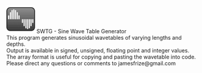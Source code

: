 <img src="https://github.com/jimfrize/SWTG/blob/master/SWTG.png" width="75" height="75">
SWTG - Sine Wave Table Generator<br/>
This program generates sinusoidal wavetables of varying lengths and depths.<br/>
Output is available in signed, unsigned, floating point and integer values.<br/>
The array format is useful for copying and pasting the wavetable into code.<br/>
Please direct any questions or comments to jamesfrize@gmail.com
